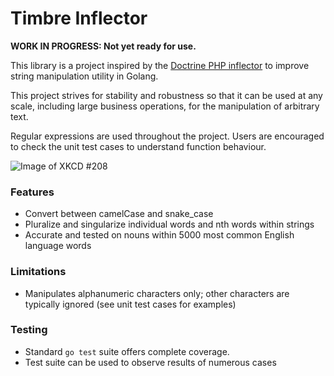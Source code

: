 # Timbre Inflector

__WORK IN PROGRESS: Not yet ready for use.__

This library is a project inspired by the [Doctrine PHP inflector](https://github.com/doctrine/inflector) to improve string manipulation utility in Golang.

This project strives for stability and robustness so that it can be used at any scale, including large business operations, for the manipulation of arbitrary text.

Regular expressions are used throughout the project. Users are encouraged to check the unit test cases to understand function behaviour.

![Image of XKCD #208](https://imgs.xkcd.com/comics/regular_expressions.png)

### Features
* Convert between camelCase and snake_case
* Pluralize and singularize individual words and nth words within strings
* Accurate and tested on nouns within 5000 most common English language words

### Limitations
* Manipulates alphanumeric characters only; other characters are typically ignored (see unit test cases for examples)

### Testing

* Standard `go test` suite offers complete coverage.
* Test suite can be used to observe results of numerous cases
